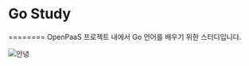 # Go Study
========
OpenPaaS 프로젝트 내에서 Go 언어를 배우기 위한 스터디입니다.

![안녕](http://cfile1.uf.tistory.com/image/254A824B52D538F6351355)